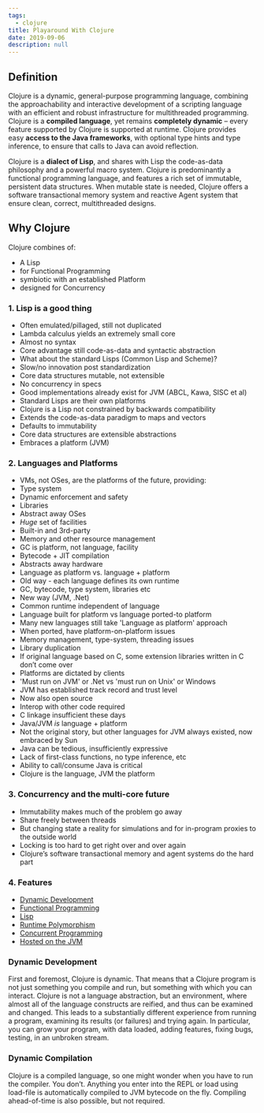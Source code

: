 ```yaml
---
tags: 
  - clojure
title: Playaround With Clojure
date: 2019-09-06
description: null
---
```


## Definition
Clojure is a dynamic, general-purpose programming language, combining the approachability and interactive development of a scripting language with an efficient and robust infrastructure for multithreaded programming. Clojure is a **compiled language**, yet remains **completely dynamic** – every feature supported by Clojure is supported at runtime. Clojure provides easy **access to the Java frameworks**, with optional type hints and type inference, to ensure that calls to Java can avoid reflection.

Clojure is a **dialect of Lisp**, and shares with Lisp the code-as-data philosophy and a powerful macro system. Clojure is predominantly a functional programming language, and features a rich set of immutable, persistent data structures. When mutable state is needed, Clojure offers a software transactional memory system and reactive Agent system that ensure clean, correct, multithreaded designs.

## Why Clojure
Clojure combines of:

* A Lisp
* for Functional Programming
* symbiotic with an established Platform
* designed for Concurrency

### 1. Lisp is a good thing

* Often emulated/pillaged, still not duplicated
* Lambda calculus yields an extremely small core
* Almost no syntax
* Core advantage still code-as-data and syntactic abstraction
* What about the standard Lisps (Common Lisp and Scheme)?
* Slow/no innovation post standardization
* Core data structures mutable, not extensible
* No concurrency in specs
* Good implementations already exist for JVM (ABCL, Kawa, SISC et al)
* Standard Lisps are their own platforms
* Clojure is a Lisp not constrained by backwards compatibility
* Extends the code-as-data paradigm to maps and vectors
* Defaults to immutability
* Core data structures are extensible abstractions
* Embraces a platform (JVM)

### 2. Languages and Platforms

* VMs, not OSes, are the platforms of the future, providing:
* Type system
* Dynamic enforcement and safety
* Libraries
* Abstract away OSes
* *Huge* set of facilities
* Built-in and 3rd-party
* Memory and other resource management
* GC is platform, not language, facility
* Bytecode + JIT compilation
* Abstracts away hardware
* Language as platform vs. language + platform
* Old way - each language defines its own runtime
* GC, bytecode, type system, libraries etc
* New way (JVM, .Net)
* Common runtime independent of language
* Language built for platform vs language ported-to platform
* Many new languages still take 'Language as platform' approach
* When ported, have platform-on-platform issues
* Memory management, type-system, threading issues
* Library duplication
* If original language based on C, some extension libraries written in C don’t come over
* Platforms are dictated by clients
* 'Must run on JVM' or .Net vs 'must run on Unix' or Windows
* JVM has established track record and trust level
* Now also open source
* Interop with other code required
* C linkage insufficient these days
* Java/JVM *is* language + platform
* Not the original story, but other languages for JVM always existed, now embraced by Sun
* Java can be tedious, insufficiently expressive
* Lack of first-class functions, no type inference, etc
* Ability to call/consume Java is critical
* Clojure is the language, JVM the platform

### 3. Concurrency and the multi-core future

* Immutability makes much of the problem go away
* Share freely between threads
* But changing state a reality for simulations and for in-program proxies to the outside world
* Locking is too hard to get right over and over again
* Clojure’s software transactional memory and agent systems do the hard part

### 4. Features

* [Dynamic Development](https://clojure.org/about/dynamic)
* [Functional Programming](https://clojure.org/about/functional_programming)
* [Lisp](https://clojure.org/about/lisp)
* [Runtime Polymorphism](https://clojure.org/about/runtime_polymorphism)
* [Concurrent Programming](https://clojure.org/about/concurrent_programming)
* [Hosted on the JVM](https://clojure.org/about/jvm_hosted)

### Dynamic Development
First and foremost, Clojure is dynamic. That means that a Clojure program is not just something you compile and run, but something with which you can interact. Clojure is not a language abstraction, but an environment, where almost all of the language constructs are reified, and thus can be examined and changed. This leads to a substantially different experience from running a program, examining its results (or failures) and trying again. In particular, you can grow your program, with data loaded, adding features, fixing bugs, testing, in an unbroken stream.

### Dynamic Compilation
Clojure is a compiled language, so one might wonder when you have to run the compiler. You don’t. Anything you enter into the REPL or load using load-file is automatically compiled to JVM bytecode on the fly. Compiling ahead-of-time is also possible, but not required.
